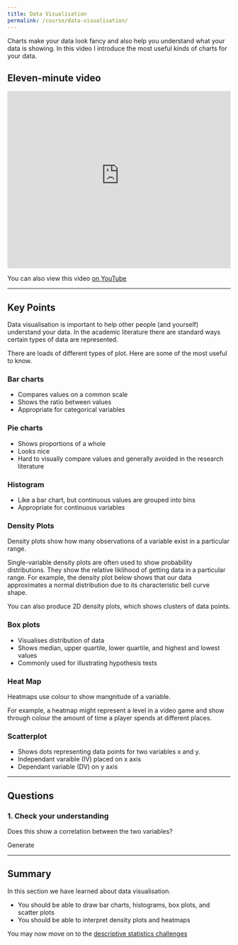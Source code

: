 ```yaml
---
title: Data Visualisation
permalink: /course/data-visualisation/
---
```


Charts make your data look fancy and also help you understand what your data is showing. In this video I introduce the most useful kinds of charts for your data.

## Eleven-minute video

<iframe width="100%" height="400px" src="https://www.youtube-nocookie.com/embed/F_lktophuQw" frameborder="0" allow="accelerometer; autoplay; clipboard-write; encrypted-media; gyroscope; picture-in-picture" allowfullscreen></iframe>

You can also view this video [on YouTube](https://youtu.be/F_lktophuQw)

---

<script src="https://cdn.plot.ly/plotly-latest.min.js"></script>
<script>
    function normal() {
    var x = 0,
        y = 0,
        rds, c;
    do {
        x = Math.random() * 2 - 1;
        y = Math.random() * 2 - 1;
        rds = x * x + y * y;
    } while (rds == 0 || rds > 1);
    c = Math.sqrt(-2 * Math.log(rds) / rds); // Box-Muller transform
    return x * c; // throw away extra sample y * c
}

</script>

## Key Points

Data visualisation is important to help other people (and yourself) understand your data. In the academic literature there are standard ways certain types of data are represented.

There are loads of different types of plot. Here are some of the most useful to know.

### Bar charts
* Compares values on a common scale
* Shows the ratio between values
* Appropriate for categorical variables

<div id="bar-chart"></div>

<script>
var data = [
  {
    x: ['giraffes', 'orangutans', 'monkeys'],
    y: [Math.floor(Math.random()*20)+10, Math.floor(Math.random()*24)+15, Math.floor(Math.random()*10)+5],
    type: 'bar'
  }
];

Plotly.newPlot('bar-chart', data);
</script>

### Pie charts
* Shows proportions of a whole
* Looks nice
* Hard to visually compare values and generally avoided in the research literature


<div id="pie-chart"></div>

<script>
var data = [{
  values: [Math.floor(Math.random()*100), Math.floor(Math.random()*100), Math.floor(Math.random()*100)],
  labels: ['Dogs', 'Cats', 'No Pet'],
  type: 'pie'
}];

var layout = {
  height: 400,
  width: 500
};

Plotly.newPlot('pie-chart', data, layout);

</script>

### Histogram
* Like a bar chart, but continuous values are grouped into bins
* Appropriate for continuous variables

<div id="histogramPlot"></div>

<script>
    var x = new Array(100);
    for (var i = 0; i < 100; i ++) {
        x[i] = Math.random();
    }

    var trace = {
        x: x,
        type: 'histogram',
    };
    var data = [trace];
    Plotly.newPlot('histogramPlot', data);
</script>

### Density Plots

Density plots show how many observations of a variable exist in a particular range.

Single-variable density plots are often used to show probability distributions. They show the relative liklihood of getting data in a particular range. For example, the density plot below shows that our data approximates a normal distribution due to its characteristic bell curve shape.

<div id="density-div"></div>

You can also produce 2D density plots, which shows clusters of data points.

<div id="2ddensity"></div>

<script>
trace1 = {
  fill: 'tozeroy', 
  line: {
    dash: 'solid', 
    color: 'rgb(248,118,109)', 
    shape: 'linear', 
    width: 2
  }, 
  name: 'black.#FF9999', 
  type: 'scatter', 
  xsrc: '', 
  x: [0.99007, 0.99007, 0.990096653620352, 0.990123307240705, 0.990149960861057, 0.990176614481409, 0.990203268101761, 0.990229921722114, 0.990256575342466, 0.990283228962818, 0.99030988258317, 0.990336536203522, 0.990363189823875, 0.990389843444227, 0.990416497064579, 0.990443150684931, 0.990469804305284, 0.990496457925636, 0.990523111545988, 0.990549765166341, 0.990576418786693, 0.990603072407045, 0.990629726027397, 0.99065637964775, 0.990683033268102, 0.990709686888454, 0.990736340508806, 0.990762994129158, 0.990789647749511, 0.990816301369863, 0.990842954990215, 0.990869608610567, 0.99089626223092, 0.990922915851272, 0.990949569471624, 0.990976223091977, 0.991002876712329, 0.991029530332681, 0.991056183953033, 0.991082837573386, 0.991109491193738, 0.99113614481409, 0.991162798434442, 0.991189452054794, 0.991216105675147, 0.991242759295499, 0.991269412915851, 0.991296066536204, 0.991322720156556, 0.991349373776908, 0.99137602739726, 0.991402681017613, 0.991429334637965, 0.991455988258317, 0.991482641878669, 0.991509295499022, 0.991535949119374, 0.991562602739726, 0.991589256360078, 0.99161590998043, 0.991642563600783, 0.991669217221135, 0.991695870841487, 0.99172252446184, 0.991749178082192, 0.991775831702544, 0.991802485322896, 0.991829138943249, 0.991855792563601, 0.991882446183953, 0.991909099804305, 0.991935753424658, 0.99196240704501, 0.991989060665362, 0.992015714285714, 0.992042367906067, 0.992069021526419, 0.992095675146771, 0.992122328767123, 0.992148982387476, 0.992175636007828, 0.99220228962818, 0.992228943248532, 0.992255596868885, 0.992282250489237, 0.992308904109589, 0.992335557729941, 0.992362211350294, 0.992388864970646, 0.992415518590998, 0.99244217221135, 0.992468825831703, 0.992495479452055, 0.992522133072407, 0.992548786692759, 0.992575440313112, 0.992602093933464, 0.992628747553816, 0.992655401174168, 0.992682054794521, 0.992708708414873, 0.992735362035225, 0.992762015655577, 0.99278866927593, 0.992815322896282, 0.992841976516634, 0.992868630136986, 0.992895283757339, 0.992921937377691, 0.992948590998043, 0.992975244618395, 0.993001898238748, 0.9930285518591, 0.993055205479452, 0.993081859099804, 0.993108512720157, 0.993135166340509, 0.993161819960861, 0.993188473581213, 0.993215127201566, 0.993241780821918, 0.99326843444227, 0.993295088062622, 0.993321741682975, 0.993348395303327, 0.993375048923679, 0.993401702544031, 0.993428356164384, 0.993455009784736, 0.993481663405088, 0.99350831702544, 0.993534970645793, 0.993561624266145, 0.993588277886497, 0.993614931506849, 0.993641585127202, 0.993668238747554, 0.993694892367906, 0.993721545988258, 0.993748199608611, 0.993774853228963, 0.993801506849315, 0.993828160469667, 0.99385481409002, 0.993881467710372, 0.993908121330724, 0.993934774951076, 0.993961428571429, 0.993988082191781, 0.994014735812133, 0.994041389432485, 0.994068043052838, 0.99409469667319, 0.994121350293542, 0.994148003913894, 0.994174657534247, 0.994201311154599, 0.994227964774951, 0.994254618395303, 0.994281272015656, 0.994307925636008, 0.99433457925636, 0.994361232876712, 0.994387886497065, 0.994414540117417, 0.994441193737769, 0.994467847358121, 0.994494500978474, 0.994521154598826, 0.994547808219178, 0.99457446183953, 0.994601115459883, 0.994627769080235, 0.994654422700587, 0.994681076320939, 0.994707729941292, 0.994734383561644, 0.994761037181996, 0.994787690802348, 0.994814344422701, 0.994840998043053, 0.994867651663405, 0.994894305283757, 0.99492095890411, 0.994947612524462, 0.994974266144814, 0.995000919765166, 0.995027573385519, 0.995054227005871, 0.995080880626223, 0.995107534246575, 0.995134187866928, 0.99516084148728, 0.995187495107632, 0.995214148727984, 0.995240802348337, 0.995267455968689, 0.995294109589041, 0.995320763209393, 0.995347416829746, 0.995374070450098, 0.99540072407045, 0.995427377690802, 0.995454031311155, 0.995480684931507, 0.995507338551859, 0.995533992172211, 0.995560645792564, 0.995587299412916, 0.995613953033268, 0.99564060665362, 0.995667260273973, 0.995693913894325, 0.995720567514677, 0.995747221135029, 0.995773874755382, 0.995800528375734, 0.995827181996086, 0.995853835616438, 0.995880489236791, 0.995907142857143, 0.995933796477495, 0.995960450097847, 0.9959871037182, 0.996013757338552, 0.996040410958904, 0.996067064579256, 0.996093718199609, 0.996120371819961, 0.996147025440313, 0.996173679060665, 0.996200332681018, 0.99622698630137, 0.996253639921722, 0.996280293542074, 0.996306947162427, 0.996333600782779, 0.996360254403131, 0.996386908023483, 0.996413561643836, 0.996440215264188, 0.99646686888454, 0.996493522504892, 0.996520176125245, 0.996546829745597, 0.996573483365949, 0.996600136986301, 0.996626790606654, 0.996653444227006, 0.996680097847358, 0.99670675146771, 0.996733405088063, 0.996760058708415, 0.996786712328767, 0.996813365949119, 0.996840019569472, 0.996866673189824, 0.996893326810176, 0.996919980430528, 0.996946634050881, 0.996973287671233, 0.996999941291585, 0.997026594911937, 0.99705324853229, 0.997079902152642, 0.997106555772994, 0.997133209393346, 0.997159863013699, 0.997186516634051, 0.997213170254403, 0.997239823874755, 0.997266477495108, 0.99729313111546, 0.997319784735812, 0.997346438356164, 0.997373091976517, 0.997399745596869, 0.997426399217221, 0.997453052837573, 0.997479706457926, 0.997506360078278, 0.99753301369863, 0.997559667318982, 0.997586320939335, 0.997612974559687, 0.997639628180039, 0.997666281800391, 0.997692935420744, 0.997719589041096, 0.997746242661448, 0.9977728962818, 0.997799549902153, 0.997826203522505, 0.997852857142857, 0.997879510763209, 0.997906164383562, 0.997932818003914, 0.997959471624266, 0.997986125244618, 0.998012778864971, 0.998039432485323, 0.998066086105675, 0.998092739726027, 0.99811939334638, 0.998146046966732, 0.998172700587084, 0.998199354207436, 0.998226007827789, 0.998252661448141, 0.998279315068493, 0.998305968688845, 0.998332622309198, 0.99835927592955, 0.998385929549902, 0.998412583170254, 0.998439236790607, 0.998465890410959, 0.998492544031311, 0.998519197651663, 0.998545851272016, 0.998572504892368, 0.99859915851272, 0.998625812133072, 0.998652465753425, 0.998679119373777, 0.998705772994129, 0.998732426614481, 0.998759080234834, 0.998785733855186, 0.998812387475538, 0.99883904109589, 0.998865694716243, 0.998892348336595, 0.998919001956947, 0.998945655577299, 0.998972309197652, 0.998998962818004, 0.999025616438356, 0.999052270058708, 0.999078923679061, 0.999105577299413, 0.999132230919765, 0.999158884540117, 0.99918553816047, 0.999212191780822, 0.999238845401174, 0.999265499021526, 0.999292152641879, 0.999318806262231, 0.999345459882583, 0.999372113502935, 0.999398767123288, 0.99942542074364, 0.999452074363992, 0.999478727984344, 0.999505381604697, 0.999532035225049, 0.999558688845401, 0.999585342465753, 0.999611996086106, 0.999638649706458, 0.99966530332681, 0.999691956947162, 0.999718610567515, 0.999745264187867, 0.999771917808219, 0.999798571428571, 0.999825225048924, 0.999851878669276, 0.999878532289628, 0.99990518590998, 0.999931839530333, 0.999958493150685, 0.999985146771037, 1.00001180039139, 1.00003845401174, 1.00006510763209, 1.00009176125245, 1.0001184148728, 1.00014506849315, 1.0001717221135, 1.00019837573386, 1.00022502935421, 1.00025168297456, 1.00027833659491, 1.00030499021526, 1.00033164383562, 1.00035829745597, 1.00038495107632, 1.00041160469667, 1.00043825831703, 1.00046491193738, 1.00049156555773, 1.00051821917808, 1.00054487279843, 1.00057152641879, 1.00059818003914, 1.00062483365949, 1.00065148727984, 1.0006781409002, 1.00070479452055, 1.0007314481409, 1.00075810176125, 1.0007847553816, 1.00081140900196, 1.00083806262231, 1.00086471624266, 1.00089136986301, 1.00091802348337, 1.00094467710372, 1.00097133072407, 1.00099798434442, 1.00102463796477, 1.00105129158513, 1.00107794520548, 1.00110459882583, 1.00113125244618, 1.00115790606654, 1.00118455968689, 1.00121121330724, 1.00123786692759, 1.00126452054795, 1.0012911741683, 1.00131782778865, 1.001344481409, 1.00137113502935, 1.00139778864971, 1.00142444227006, 1.00145109589041, 1.00147774951076, 1.00150440313112, 1.00153105675147, 1.00155771037182, 1.00158436399217, 1.00161101761252, 1.00163767123288, 1.00166432485323, 1.00169097847358, 1.00171763209393, 1.00174428571429, 1.00177093933464, 1.00179759295499, 1.00182424657534, 1.00185090019569, 1.00187755381605, 1.0019042074364, 1.00193086105675, 1.0019575146771, 1.00198416829746, 1.00201082191781, 1.00203747553816, 1.00206412915851, 1.00209078277886, 1.00211743639922, 1.00214409001957, 1.00217074363992, 1.00219739726027, 1.00222405088063, 1.00225070450098, 1.00227735812133, 1.00230401174168, 1.00233066536204, 1.00235731898239, 1.00238397260274, 1.00241062622309, 1.00243727984344, 1.0024639334638, 1.00249058708415, 1.0025172407045, 1.00254389432485, 1.00257054794521, 1.00259720156556, 1.00262385518591, 1.00265050880626, 1.00267716242661, 1.00270381604697, 1.00273046966732, 1.00275712328767, 1.00278377690802, 1.00281043052838, 1.00283708414873, 1.00286373776908, 1.00289039138943, 1.00291704500978, 1.00294369863014, 1.00297035225049, 1.00299700587084, 1.00302365949119, 1.00305031311155, 1.0030769667319, 1.00310362035225, 1.0031302739726, 1.00315692759296, 1.00318358121331, 1.00321023483366, 1.00323688845401, 1.00326354207436, 1.00329019569472, 1.00331684931507, 1.00334350293542, 1.00337015655577, 1.00339681017613, 1.00342346379648, 1.00345011741683, 1.00347677103718, 1.00350342465753, 1.00353007827789, 1.00355673189824, 1.00358338551859, 1.00361003913894, 1.0036366927593, 1.00366334637965, 1.00369, 1.00369], 
  ysrc: '', 
  y: [0, 0.368832957354824, 0.731071341453643, 1.0805182205631, 1.41173189719494, 1.72030892885777, 2.00306814764076, 2.25812419710589, 2.48485278522899, 2.68376215501974, 2.85629448924619, 3.0045860565589, 3.13121562609462, 3.2389675132536, 3.33062960205537, 3.40883912984398, 3.47598123522358, 3.53413836083853, 3.58508331645277, 3.63030549630947, 3.67105840196891, 3.70841697516313, 3.74333486690752, 3.77669418031097, 3.80934297428659, 3.842118527958, 3.87585675872613, 3.91139006955396, 3.94953716031438, 3.99108892583183, 4.0367944865809, 4.087350716362, 4.14339745818056, 4.20551912382895, 4.27425177324545, 4.35009331891472, 4.43351345356274, 4.5249594723532, 4.62485448493298, 4.73358559546294, 4.85148133435937, 4.97877968384571, 5.11559008726072, 5.26185447995928, 5.41731329183935, 5.58148233963888, 5.75364551863057, 5.93286637144356, 6.11801926316566, 6.30783841995318, 6.50098088880837, 6.69609786719387, 6.89190801780538, 7.08726635889996, 7.28122300324635, 7.47306722148453, 7.66235381252424, 7.84891038155121, 8.03282571537129, 8.21442092213817, 8.39420632287, 8.57282820854116, 8.75101045342977, 8.92949651746978, 9.10899747184315, 9.29015124450436, 9.47349725153489, 9.65946897992992, 9.84840503849399, 10.040576911504, 10.2362294199477, 10.4356280298967, 10.6391059351122, 10.8471034951108, 11.060193230454, 11.2790851276902, 11.5046093143381, 11.7376759420014, 11.9792150027646, 12.2301014229945, 12.4910727956129, 12.7626482900887, 13.0450575147682, 13.3381874355659, 13.6415540347439, 13.9543034527627, 14.2752451385105, 14.6029172422216, 14.9356822515654, 15.2718487501632, 15.6098131792408, 15.9482136222552, 16.2860859810074, 16.6230116303569, 16.9592449710039, 17.2958095255908, 17.6345525771928, 17.9781509281997, 18.3300640465897, 18.6944353097293, 19.0759466905451, 19.4796363856335, 19.9106919204477, 20.3742327269573, 20.8750959187459, 21.4176371814262, 22.0055558552285, 22.6417500974733, 23.3282051635844, 24.0659158399414, 24.8548430804462, 25.6939047520632, 26.5810005905273, 27.5130713755246, 28.4861914053003, 29.4956913224234, 30.5363053722403, 31.6023338447783, 32.6878086365343, 33.7866485095842, 34.8927914472359, 36.0002947823738, 37.1033992001605, 38.1965594223114, 39.2744511015169, 40.3319688037703, 41.3642327298204, 42.3666212745657, 43.3348425167816, 44.2650508013469, 45.1540058160174, 45.9992624355326, 46.799371680068, 47.5540678315862, 48.2644150998304, 48.9328896948121, 49.5633795539164, 50.1610934468185, 50.7323823527632, 51.2844871430895, 51.8252359150958, 52.3627202718942, 52.9049814354425, 53.4597340863395, 54.0341488504967, 54.6347047484228, 55.26711252249, 55.936300508453, 56.646448268107, 57.4010505453166, 58.2029953772152, 59.0546446354338, 59.9579114488151, 60.9143350948895, 61.9251583686742, 62.9914139808377, 64.114024833171, 65.2939185754079, 66.5321509101447, 67.8300263373922, 69.1892010443346, 70.6117516163995, 72.1001955704343, 73.6574549168234, 75.2867608416026, 76.9915045745806, 78.7750450600018, 80.6404871652557, 82.5904446365567, 84.6268004629916, 86.7504749911011, 88.9612104998946, 91.257381172657, 93.6358399415624, 96.0918180366652, 98.6188978289376, 101.209082692429, 103.852986983944, 106.54016316373, 109.259570825406, 112.000174509622, 114.751635532489, 117.505040714968, 120.253591649167, 122.993165954773, 125.722660365132, 128.444036826781, 131.162017823876, 133.883414532759, 136.61611768098, 139.367830649003, 142.144670476722, 144.949797511449, 147.782251522088, 150.636166106559, 153.500502039893, 156.359385571043, 159.193065349663, 161.979420969431, 164.695878668028, 167.321527596712, 169.83919367346, 172.237224134772, 174.510766230925, 176.662384246271, 178.701941335524, 180.645764200367, 182.515195690486, 184.334710344806, 186.129811224446, 187.924938332398, 189.74159991438, 191.596893282969, 193.502520398197, 195.464335970646, 197.482402839142, 199.551479339757, 201.66183158184, 203.800251409894, 205.95116619024, 208.097744570078, 210.222926842494, 212.310333496851, 214.345026331689, 216.314110727923, 218.207175225515, 220.016567214888, 221.737504193189, 223.368021546618, 224.908762280664, 226.362622230215, 227.734275231693, 229.029614481789, 230.25515612013, 231.417456263414, 232.522591304546, 233.575742531026, 234.580910793266, 235.540767348143, 236.456626563064, 237.328508880378, 238.155252019445, 238.934627384122, 239.66342769945, 240.337509384927, 240.951795271653, 241.500264687154, 241.975973040816, 242.371147290574, 242.677394847683, 242.886042499301, 242.988592872963, 242.977255260795, 242.845482574869, 242.588433239403, 242.20327986845, 241.689306061563, 241.047765372714, 240.281516374243, 239.394487152576, 238.391054093774, 237.27543764484, 236.051218707646, 234.721063259237, 233.286712252616, 231.749253462428, 230.109647548015, 228.369438450642, 226.531544236554, 224.6010036434, 222.5855494608, 220.495894163818, 218.34564532178, 216.150815104171, 213.928944121837, 211.697917320813, 209.474600096631, 207.273457907419, 205.105335882415, 202.976562799131, 200.888506877819, 198.837653829629, 196.816208753823, 194.813153256283, 192.815628359679, 190.810471628763, 188.785719493702, 186.731894922718, 184.642933985725, 182.516656452822, 180.354747025204, 178.162275956512, 175.946842275335, 173.717463064723, 171.483354400053, 169.252752485855, 167.031908688881, 164.824362948932, 162.630561174013, 160.447839005288, 158.270752036247, 156.091695858425, 153.901731822315, 151.69151845696, 149.452244917655, 147.176470996607, 144.858796218492, 142.496305466856, 140.088767016525, 137.638587261575, 135.150551652398, 132.631400904203, 130.089303835395, 127.533292637843, 124.972723280894, 122.416814152851, 119.874301503754, 117.353232612731, 114.860898803865, 112.403892395012, 109.988256202152, 107.619682988112, 105.303716621248, 103.04590764857, 100.851883791593, 98.7273099725566, 96.6777312897587, 94.7083133143388, 92.8235138868619, 91.0267357418419, 89.3200167195029, 87.7038121087452, 86.1769115476914, 84.736512534834, 83.3784473521102, 82.0975346074929, 80.8880054932258, 79.743942350291, 78.6596657649664, 77.63001656239, 76.6504987605992, 75.7172749148912, 74.8270312717029, 73.9767516331586, 73.1634517030657, 72.3839277647038, 71.6345650538326, 70.9112346794246, 70.2092876326771, 69.5236351623529, 68.8488908499134, 68.1795437245851, 67.5101341028206, 66.8354126602797, 66.150475064614, 65.4508752700846, 64.7327268948902, 63.9928021864592, 63.2286322507919, 62.4386027479976, 61.6220296142491, 60.7791931579974, 59.9113087114683, 59.0204187435393, 58.1092037835715, 57.1807248166943, 56.2381242720089, 55.2843227769708, 54.3217520290197, 53.3521596610673, 52.3765108692048, 51.3949962827959, 50.4071392861573, 49.4119818825656, 48.4083186027705, 47.3949440984154, 46.3708818593136, 45.3355678451219, 44.28897199592, 43.2316506996307, 42.1647327095533, 41.0898485749113, 40.0090187849567, 38.9245184377685, 37.8387365739434, 36.7540467830444, 35.6727027591452, 34.5967685794088, 33.5280889799326, 32.468300141904, 31.4188768085503, 30.3812072807571, 29.3566843669817, 28.3467980827001, 27.3532151636071, 26.3778315313855, 25.4227868077329, 24.4904346374296, 23.5832684888729, 22.7038090057912, 21.854464942792, 21.037384233238, 20.2543139514495, 19.5064873142214, 18.7945523692006, 18.1185511243778, 17.4779505431544, 16.871719325851, 16.2984380385831, 15.7564260374359, 15.2438674334217, 14.7589201467336, 14.2997964299029, 13.8648091672141, 13.4523846051105, 13.0610477595465, 12.6893906359003, 12.3360350345964, 11.9996010173978, 11.6786894335123, 11.3718829442742, 11.0777656091237, 10.7949571724079, 10.5221554277586, 10.2581788627251, 10.0020022902613, 9.75278011143061, 9.50985471441048, 9.27275063539221, 9.04115781222527, 8.81490900370576, 8.59395691479844, 8.37835574215921, 8.16825000006077, 7.96387108055408, 7.765539613691, 7.57366985476047, 7.38877141105666, 7.211443779071, 7.0423603036193, 6.88224000890016, 6.73180789433358, 6.59174633033106, 6.46264179828996, 6.34493218536279, 6.23886009210866, 6.1444371761538, 6.0614235463608, 5.98932478257605, 5.9274074376279, 5.87473203494979, 5.83020076962933, 5.79261553197168, 5.76074069374158, 5.73336451402156, 5.70935317524868, 5.68769240222284, 5.66751327416093, 5.64810100172523, 5.62888778225564, 5.60943298293048, 5.58939546715902, 5.5685036058276, 5.54652829209835, 5.52326317948937, 5.49851462653051, 5.47210180606734, 5.44386550447278, 5.41368262989275, 5.38148259453932, 5.34726161852764, 5.31109156723981, 5.27312101615935, 5.23356760729914, 5.19270217398649, 5.15082634462179, 5.10824622286707, 5.06524518185766, 5.02205877718962, 4.97885432170343, 4.93571687926987, 4.89264247403775, 4.84953834587424, 4.80622927343849, 4.76246845556874, 4.71795124707895, 4.672330168244, 4.62522996110742, 4.57626192102668, 4.52503715658063, 4.47117873097505, 4.41433278553146, 4.35417878462002, 4.29043904605097, 4.22288783428963, 4.15136055664334, 4.07576399262081, 3.99608888383736, 3.91242641798632, 3.82498993327682, 3.73414237854529, 3.64042864596724, 3.54460998598186, 3.44769564663386, 3.35096512760007, 3.25597352986498, 3.16453286626916, 3.0786641196487, 3.00051823078285, 2.93226866033499, 2.87598298860764, 2.83348530675893, 2.80622402709283, 2.79516051167607], 
  xaxis: 'x1', 
  yaxis: 'y1', 
  fillcolor: 'rgb(248,118,109)', 
  showlegend: false
};
data = [trace1];
layout = {
  xaxis: {
    type: 'linear', 
    ticks: 'outside', 
    title: 'variable', 
    showgrid: true, 
    showline: false, 
    zeroline: false, 
    gridcolor: 'rgb(255,255,255)', 
    tickcolor: 'rgb(127,127,127)', 
    showticklabels: true
  }, 
  yaxis: {
    type: 'linear', 
    ticks: 'outside', 
    title: 'density', 
    showgrid: true, 
    showline: false, 
    zeroline: false, 
    gridcolor: 'rgb(255,255,255)', 
    tickcolor: 'rgb(127,127,127)', 
    showticklabels: true
  }, 
  legend: {
    x: 1.01, 
    y: 0.4875, 
    font: {family: ''}, 
    xref: 'paper', 
    yref: 'paper', 
    bgcolor: 'rgb(255,255,255)', 
    xanchor: 'left', 
    yanchor: 'top', 
    bordercolor: 'transparent'
  }, 
  margin: {r: 10}, 
  titlefont: {family: ''}, 
  showlegend: false, 
  plot_bgcolor: 'rgb(229,229,229)', 
  paper_bgcolor: 'rgb(255,255,255)'
};
Plotly.plot('density-div', {
  data: data,
  layout: layout
});
</script>

<script>

// from http://bl.ocks.org/mbostock/4349187
// Sample from a normal distribution with mean 0, stddev 1.

var N = 2000,
  a = -1,
  b = 1.2;

var step = (b - a) / (N - 1);
var t = new Array(N), x = new Array(N), y = new Array(N);

for(var i = 0; i < N; i++){
  t[i] = a + step * i;
  x[i] = (Math.pow(t[i], 3)) + (Math.random()+0.3 * normal() );
  y[i] = (Math.pow(t[i], 6)) + (Math.random()-0.3 * normal() );
}

var trace1 = {
  x: x,
  y: y,
  mode: 'markers',
  name: 'points',
  marker: {
    color: 'rgb(102,0,0)',
    size: 2,
    opacity: 0.4
  },
  type: 'scatter'
};
var trace2 = {
  x: x,
  y: y,
  name: 'density',
  ncontours: 20,
  colorscale: 'Hot',
  reversescale: true,
  showscale: false,
  type: 'histogram2dcontour'
};

var data = [trace1, trace2];
var layout = {
  showlegend: false,
  autosize: false,
  width: 600,
  height: 550,
  margin: {t: 50},
  hovermode: 'closest',
  bargap: 0,
  xaxis: {
    domain: [0, 0.85],
    showgrid: false,
    zeroline: false
  },
  yaxis: {
    domain: [0, 0.85],
    showgrid: false,
    zeroline: false
  },
  xaxis2: {
    domain: [0.85, 1],
    showgrid: false,
    zeroline: false
  },
  yaxis2: {
    domain: [0.85, 1],
    showgrid: false,
    zeroline: false
  }
};
Plotly.newPlot('2ddensity', data, layout);

</script>


### Box plots
* Visualises distribution of data
* Shows median, upper quartile, lower quartile, and highest and lowest values
* Commonly used for illustrating hypothesis tests

<div id="boxplot"></div>

<script>
var y0 = [];
var y1 = [];
for (var i = 0; i < 50; i ++) {
	y0[i] = Math.random()*10;
	y1[i] = Math.random()*10 + 2.5;
}

var group1 = {
  y: y0,
  type: 'box'
};

var group2 = {
  y: y1,
  type: 'box'
};

var data = [group1, group2];

Plotly.newPlot('boxplot', data);
</script>


### Heat Map

Heatmaps use colour to show mangnitude of a variable.

For example, a heatmap might represent a level in a video game and show through colour the amount of time a player spends at different places.

<div id="heatmap"></div>

<script>
var width = 10;
var height = 5;
var z = Array(height);
let p = Math.random()-0.5;
let q = Math.random()-0.5;
for (let i=0;i<height;i++)
{
    let a = new Array(width);
    for (let j=0;j<width;j++)
        a[j] = normal() + (p*i) + (q*j);
    z[i]=a;
}

var data = [
  {
    z: z,
    type: 'heatmap'
  }
];

Plotly.newPlot('heatmap', data);
</script>


### Scatterplot

* Shows dots representing data points for two variables x and y.
* Independant varaible (IV) placed on x axis
* Dependant variable (DV) on y axis

<div id="scatter"></div>

<script>

    var x = new Array(100);
    var y = new Array(100);
    var g = Math.random()-0.5;
    var r = Math.random()*3;
    for (let i=0;i<100;i++)
    {
        x[i] = Math.random()*10;
        y[i] = g*x[i] + (Math.random()*r)-r/2;
    }

    var trace1 = {
    x: x,
    y: y,
    mode: 'markers',
    type: 'scatter'
    };

    var data = [trace1];

    Plotly.newPlot('scatter', data);

</script>

---

## Questions

### 1. Check your understanding

Does this show a correlation between the two variables?

<div id="scatterQ"></div>

<a class="btn btn-primary" type="submit" onClick="regenerate()">Generate</a>

<script>
regenerate = function()
{
    var x = new Array(100);
    var y = new Array(100);
    var g = Math.random();
    var r = Math.random()*3;
    for (let i=0;i<100;i++)
    {
        i%2 * 50
        x[i] = i%2 * i + Math.random()*10;
        y[i] = i%2 * i + Math.random()*10;
    }

    var trace1 = {
    x: x,
    y: y,
    mode: 'markers',
    type: 'scatter'
    };

    var data = [trace1];

    Plotly.newPlot('scatterQ', data);
}
regenerate();

</script>

---

## Summary

In this section we have learned about data visualisation.

* You should be able to draw bar charts, histograms, box plots, and scatter plots
* You should be able to interpret density plots and heatmaps

You may now move on to the [descriptive statistics challenges](../descriptive-statistics-challenges/)